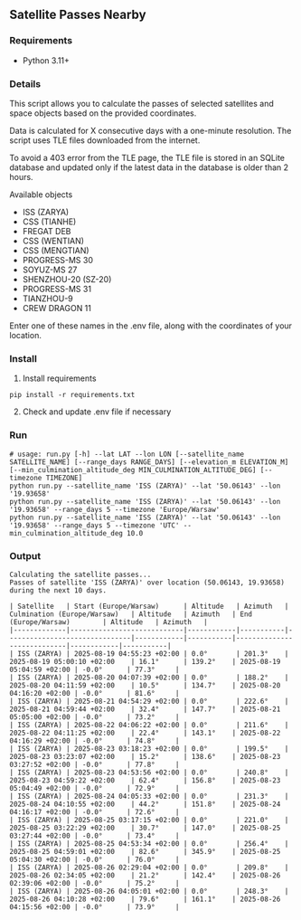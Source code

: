 ## Satellite Passes Nearby

### Requirements
- Python 3.11+

### Details
This script allows you to calculate the passes of selected satellites and space objects based on the provided coordinates.  
  
Data is calculated for X consecutive days with a one-minute resolution. The script uses TLE files downloaded from the internet.  
  
To avoid a 403 error from the TLE page, the TLE file is stored in an SQLite database and updated only if the latest data in the database is older than 2 hours.  

Available objects  
- ISS (ZARYA)  
- CSS (TIANHE)  
- FREGAT DEB  
- CSS (WENTIAN)  
- CSS (MENGTIAN)  
- PROGRESS-MS 30  
- SOYUZ-MS 27  
- SHENZHOU-20 (SZ-20)  
- PROGRESS-MS 31  
- TIANZHOU-9  
- CREW DRAGON 11  

Enter one of these names in the .env file, along with the coordinates of your location.  

### Install
1. Install requirements
```shell
pip install -r requirements.txt
```
2. Check and update .env file if necessary

### Run
```shell
# usage: run.py [-h] --lat LAT --lon LON [--satellite_name SATELLITE_NAME] [--range_days RANGE_DAYS] [--elevation_m ELEVATION_M] [--min_culmination_altitude_deg MIN_CULMINATION_ALTITUDE_DEG] [--timezone TIMEZONE]
python run.py --satellite_name 'ISS (ZARYA)' --lat '50.06143' --lon '19.93658'
python run.py --satellite_name 'ISS (ZARYA)' --lat '50.06143' --lon '19.93658' --range_days 5 --timezone 'Europe/Warsaw'
python run.py --satellite_name 'ISS (ZARYA)' --lat '50.06143' --lon '19.93658' --range_days 5 --timezone 'UTC' --min_culmination_altitude_deg 10.0
```

### Output
```shell
Calculating the satellite passes...
Passes of satellite 'ISS (ZARYA)' over location (50.06143, 19.93658) during the next 10 days.

| Satellite   | Start (Europe/Warsaw)      | Altitude   | Azimuth   | Culmination (Europe/Warsaw)   | Altitude   | Azimuth   | End (Europe/Warsaw)        | Altitude   | Azimuth   |
|-------------|----------------------------|------------|-----------|-------------------------------|------------|-----------|----------------------------|------------|-----------|
| ISS (ZARYA) | 2025-08-19 04:55:23 +02:00 | 0.0°       | 201.3°    | 2025-08-19 05:00:10 +02:00    | 16.1°      | 139.2°    | 2025-08-19 05:04:59 +02:00 | -0.0°      | 77.3°     |
| ISS (ZARYA) | 2025-08-20 04:07:39 +02:00 | 0.0°       | 188.2°    | 2025-08-20 04:11:59 +02:00    | 10.5°      | 134.7°    | 2025-08-20 04:16:20 +02:00 | -0.0°      | 81.6°     |
| ISS (ZARYA) | 2025-08-21 04:54:29 +02:00 | 0.0°       | 222.6°    | 2025-08-21 04:59:44 +02:00    | 32.4°      | 147.7°    | 2025-08-21 05:05:00 +02:00 | -0.0°      | 73.2°     |
| ISS (ZARYA) | 2025-08-22 04:06:22 +02:00 | 0.0°       | 211.6°    | 2025-08-22 04:11:25 +02:00    | 22.4°      | 143.1°    | 2025-08-22 04:16:29 +02:00 | -0.0°      | 74.8°     |
| ISS (ZARYA) | 2025-08-23 03:18:23 +02:00 | 0.0°       | 199.5°    | 2025-08-23 03:23:07 +02:00    | 15.2°      | 138.6°    | 2025-08-23 03:27:52 +02:00 | -0.0°      | 77.8°     |
| ISS (ZARYA) | 2025-08-23 04:53:56 +02:00 | 0.0°       | 240.8°    | 2025-08-23 04:59:22 +02:00    | 62.4°      | 156.8°    | 2025-08-23 05:04:49 +02:00 | -0.0°      | 72.9°     |
| ISS (ZARYA) | 2025-08-24 04:05:33 +02:00 | 0.0°       | 231.3°    | 2025-08-24 04:10:55 +02:00    | 44.2°      | 151.8°    | 2025-08-24 04:16:17 +02:00 | -0.0°      | 72.6°     |
| ISS (ZARYA) | 2025-08-25 03:17:15 +02:00 | 0.0°       | 221.0°    | 2025-08-25 03:22:29 +02:00    | 30.7°      | 147.0°    | 2025-08-25 03:27:44 +02:00 | -0.0°      | 73.4°     |
| ISS (ZARYA) | 2025-08-25 04:53:34 +02:00 | 0.0°       | 256.4°    | 2025-08-25 04:59:01 +02:00    | 82.6°      | 345.9°    | 2025-08-25 05:04:30 +02:00 | -0.0°      | 76.0°     |
| ISS (ZARYA) | 2025-08-26 02:29:04 +02:00 | 0.0°       | 209.8°    | 2025-08-26 02:34:05 +02:00    | 21.2°      | 142.4°    | 2025-08-26 02:39:06 +02:00 | -0.0°      | 75.2°     |
| ISS (ZARYA) | 2025-08-26 04:05:01 +02:00 | 0.0°       | 248.3°    | 2025-08-26 04:10:28 +02:00    | 79.6°      | 161.1°    | 2025-08-26 04:15:56 +02:00 | -0.0°      | 73.9°     |
```